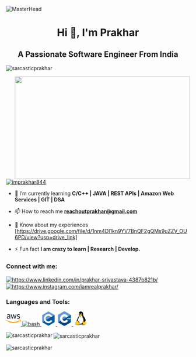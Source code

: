 
![MasterHead](https://images.ctfassets.net/em6l9zw4tzag/s2J4qM7DvYAzmqCUnC5QQ/6e5762c0794a046129e1198e5c0a8d8d/FaveTools.gif) 

<h1 align="center">Hi 👋, I'm Prakhar</h1>
<h2 align="center">A Passionate Software Engineer From India</h2>

<p align="left"> <img src="https://komarev.com/ghpvc/?username=sarcasticprakhar&label=Profile%20views&color=0e75b6&style=flat" alt="sarcasticprakhar" /> </p>


<img align="right"  height="280" width="480" src="https://cdn.dribbble.com/users/2131993/screenshots/4948736/media/421d4ed2f3d23c73d64d20963f61f422.gif">
<p align="bottom"> <a href="https://twitter.com/imprakhar844" target="blank"><img src="https://img.shields.io/twitter/follow/imprakhar844?logo=twitter&style=for-the-badge" alt="imprakhar844" /></a> </p>

- 🌱 I’m currently learning **C/C++ | JAVA | REST APIs | Amazon Web Services | GIT | DSA**

- 📫 How to reach me **reachoutprakhar@gmail.com**

- 📄 Know about my experiences [https://drive.google.com/file/d/1nm4DI1kn9YV7BnQF2gQMs9uZZV_OU6PD/view?usp=drive_link]

- ⚡ Fun fact **I am crazy to learn | Research | Develop.**



<h3 align="left">Connect with me:</h3>
<p align="left">
<a href="https://www.linkedin.com/in/prakhar-srivastava-4387b821b/" target="blank"><img align="center" src="https://raw.githubusercontent.com/rahuldkjain/github-profile-readme-generator/master/src/images/icons/Social/linked-in-alt.svg" alt="https://www.linkedin.com/in/prakhar-srivastava-4387b821b/" height="30" width="40" /></a>
<a href="https://www.instagram.com/sarcasticprakharr/" target="blank"><img align="center" src="https://raw.githubusercontent.com/rahuldkjain/github-profile-readme-generator/master/src/images/icons/Social/instagram.svg" alt="https://www.instagram.com/iamrealprakhar/" height="30" width="40" /></a>

<h3 align="left">Languages and Tools:</h3>
<p align="left"> <a href="https://aws.amazon.com" target="_blank" rel="noreferrer"> <img src="https://raw.githubusercontent.com/devicons/devicon/master/icons/amazonwebservices/amazonwebservices-original-wordmark.svg" alt="aws" width="40" height="40"/> </a>
<a href="https://www.gnu.org/software/bash/" target="_blank" rel="noreferrer"> <img src="https://www.vectorlogo.zone/logos/gnu_bash/gnu_bash-icon.svg" alt="bash" width="40" height="40"/> </a> 
 <a href="https://www.cprogramming.com/" target="_blank" rel="noreferrer"> <img src="https://raw.githubusercontent.com/devicons/devicon/master/icons/c/c-original.svg" alt="c" width="40" height="40"/> </a> <a href="https://www.w3schools.com/cpp/" target="_blank" rel="noreferrer"> <img src="https://raw.githubusercontent.com/devicons/devicon/master/icons/cplusplus/cplusplus-original.svg" alt="cplusplus" width="40" height="40" </a>  <a href="https://www.linux.org/" target="_blank" rel="noreferrer"> <img src="https://raw.githubusercontent.com/devicons/devicon/master/icons/linux/linux-original.svg" alt="linux" width="40" height="40"/> </a> </p>
<p><img align="left" src="https://github-readme-stats.vercel.app/api/top-langs?username=sarcasticprakhar&show_icons=true&locale=en&layout=compact" alt="sarcasticprakhar" /></p>
<p>&nbsp;<img align="center" src="https://github-readme-stats.vercel.app/api?username=sarcasticprakhar&show_icons=true&locale=en" alt="sarcasticprakhar" /></p>
<p><img align="center" src="https://github-readme-streak-stats.herokuapp.com/?user=sarcasticprakhar&" alt="sarcasticprakhar" /></p>
